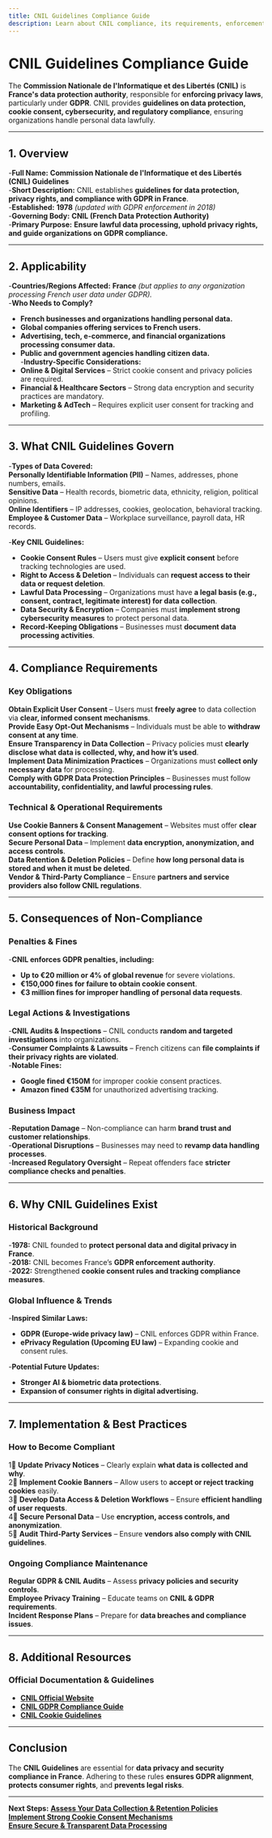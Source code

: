 ```yaml
---
title: CNIL Guidelines Compliance Guide
description: Learn about CNIL compliance, its requirements, enforcement, and best practices for data protection and privacy in France.
---
```


# **CNIL Guidelines Compliance Guide**  
The **Commission Nationale de l'Informatique et des Libertés (CNIL)** is **France's data protection authority**, responsible for **enforcing privacy laws**, particularly under **GDPR**. CNIL provides **guidelines on data protection, cookie consent, cybersecurity, and regulatory compliance**, ensuring organizations handle personal data lawfully.

---

## **1. Overview**
-**Full Name:** **Commission Nationale de l'Informatique et des Libertés (CNIL) Guidelines**  
-**Short Description:** CNIL establishes **guidelines for data protection, privacy rights, and compliance with GDPR in France**.  
-**Established:** **1978** *(updated with GDPR enforcement in 2018)*  
-**Governing Body:** **CNIL (French Data Protection Authority)**  
-**Primary Purpose:** **Ensure lawful data processing, uphold privacy rights, and guide organizations on GDPR compliance.**  

---

## **2. Applicability**
-**Countries/Regions Affected:** **France** *(but applies to any organization processing French user data under GDPR).*  
-**Who Needs to Comply?**  
  - **French businesses and organizations handling personal data.**  
  - **Global companies offering services to French users.**  
  - **Advertising, tech, e-commerce, and financial organizations processing consumer data.**  
  - **Public and government agencies handling citizen data.**  
-**Industry-Specific Considerations:**  
  - **Online & Digital Services** – Strict cookie consent and privacy policies are required.  
  - **Financial & Healthcare Sectors** – Strong data encryption and security practices are mandatory.  
  - **Marketing & AdTech** – Requires explicit user consent for tracking and profiling.  

---

## **3. What CNIL Guidelines Govern**
-**Types of Data Covered:**  
   **Personally Identifiable Information (PII)** – Names, addresses, phone numbers, emails.  
   **Sensitive Data** – Health records, biometric data, ethnicity, religion, political opinions.  
   **Online Identifiers** – IP addresses, cookies, geolocation, behavioral tracking.  
   **Employee & Customer Data** – Workplace surveillance, payroll data, HR records.  

-**Key CNIL Guidelines:**  
  - **Cookie Consent Rules** – Users must give **explicit consent** before tracking technologies are used.  
  - **Right to Access & Deletion** – Individuals can **request access to their data or request deletion**.  
  - **Lawful Data Processing** – Organizations must have **a legal basis (e.g., consent, contract, legitimate interest) for data collection**.  
  - **Data Security & Encryption** – Companies must **implement strong cybersecurity measures** to protect personal data.  
  - **Record-Keeping Obligations** – Businesses must **document data processing activities**.  

---

## **4. Compliance Requirements**
### **Key Obligations**
 **Obtain Explicit User Consent** – Users must **freely agree** to data collection via **clear, informed consent mechanisms**.  
 **Provide Easy Opt-Out Mechanisms** – Individuals must be able to **withdraw consent at any time**.  
 **Ensure Transparency in Data Collection** – Privacy policies must **clearly disclose what data is collected, why, and how it’s used**.  
 **Implement Data Minimization Practices** – Organizations must **collect only necessary data** for processing.  
 **Comply with GDPR Data Protection Principles** – Businesses must follow **accountability, confidentiality, and lawful processing rules**.  

### **Technical & Operational Requirements**
 **Use Cookie Banners & Consent Management** – Websites must offer **clear consent options for tracking**.  
 **Secure Personal Data** – Implement **data encryption, anonymization, and access controls**.  
 **Data Retention & Deletion Policies** – Define **how long personal data is stored and when it must be deleted**.  
 **Vendor & Third-Party Compliance** – Ensure **partners and service providers also follow CNIL regulations**.  

---

## **5. Consequences of Non-Compliance**
### **Penalties & Fines**
-**CNIL enforces GDPR penalties, including:**  
  - **Up to €20 million or 4% of global revenue** for severe violations.  
  - **€150,000 fines for failure to obtain cookie consent**.  
  - **€3 million fines for improper handling of personal data requests**.  

### **Legal Actions & Investigations**
-**CNIL Audits & Inspections** – CNIL conducts **random and targeted investigations** into organizations.  
-**Consumer Complaints & Lawsuits** – French citizens can **file complaints if their privacy rights are violated**.  
-**Notable Fines:**  
  - **Google fined €150M** for improper cookie consent practices.  
  - **Amazon fined €35M** for unauthorized advertising tracking.  

### **Business Impact**
-**Reputation Damage** – Non-compliance can harm **brand trust and customer relationships**.  
-**Operational Disruptions** – Businesses may need to **revamp data handling processes**.  
-**Increased Regulatory Oversight** – Repeat offenders face **stricter compliance checks and penalties**.  

---

## **6. Why CNIL Guidelines Exist**
### **Historical Background**
-**1978:** CNIL founded to **protect personal data and digital privacy in France**.  
-**2018:** CNIL becomes France’s **GDPR enforcement authority**.  
-**2022:** Strengthened **cookie consent rules and tracking compliance measures**.  

### **Global Influence & Trends**
-**Inspired Similar Laws:**  
  - **GDPR (Europe-wide privacy law)** – CNIL enforces GDPR within France.  
  - **ePrivacy Regulation (Upcoming EU law)** – Expanding cookie and consent rules.  

-**Potential Future Updates:**  
  - **Stronger AI & biometric data protections**.  
  - **Expansion of consumer rights in digital advertising.**  

---

## **7. Implementation & Best Practices**
### **How to Become Compliant**
1⃣ **Update Privacy Notices** – Clearly explain **what data is collected and why**.  
2⃣ **Implement Cookie Banners** – Allow users to **accept or reject tracking cookies** easily.  
3⃣ **Develop Data Access & Deletion Workflows** – Ensure **efficient handling of user requests**.  
4⃣ **Secure Personal Data** – Use **encryption, access controls, and anonymization**.  
5⃣ **Audit Third-Party Services** – Ensure **vendors also comply with CNIL guidelines**.  

### **Ongoing Compliance Maintenance**
 **Regular GDPR & CNIL Audits** – Assess **privacy policies and security controls**.  
 **Employee Privacy Training** – Educate teams on **CNIL & GDPR requirements**.  
 **Incident Response Plans** – Prepare for **data breaches and compliance issues**.  

---

## **8. Additional Resources**
### **Official Documentation & Guidelines**
- **[ CNIL Official Website](https://www.cnil.fr/en/home)**  
- **[ CNIL GDPR Compliance Guide](https://www.cnil.fr/en/gdpr-toolkit)**  
- **[ CNIL Cookie Guidelines](https://www.cnil.fr/en/cookies-and-other-trackers)**  

---

## **Conclusion**
The **CNIL Guidelines** are essential for **data privacy and security compliance in France**. Adhering to these rules **ensures GDPR alignment**, **protects consumer rights**, and **prevents legal risks**.

---

 **Next Steps:**
 **[Assess Your Data Collection & Retention Policies](#)**  
 **[Implement Strong Cookie Consent Mechanisms](#)**  
 **[Ensure Secure & Transparent Data Processing](#)**  
